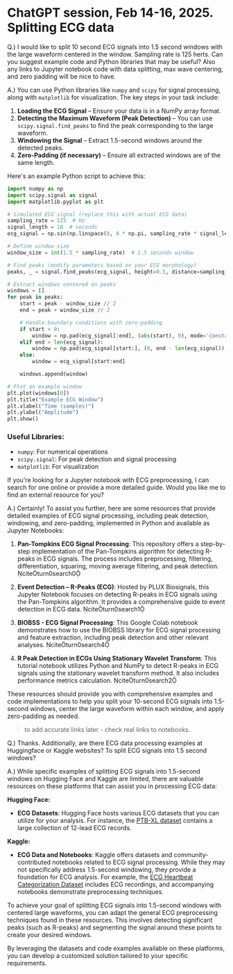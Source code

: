 # ChatGPT session, Feb 14-16, 2025.  Splitting ECG data  

Q.) I would like to split 10 second ECG signals into 1.5 second windows with the large waveform centered in the window. Sampling rate is 125 herts. Can you suggest example code and Python libraries that may be useful? Also any links to Jupyter notebook code with data splitting, max wave centering, and zero padding will be nice to have. 

A.) You can use Python libraries like `numpy` and `scipy` for signal processing, along with `matplotlib` for visualization. The key steps in your task include:

1. **Loading the ECG Signal** – Ensure your data is in a NumPy array format.
2. **Detecting the Maximum Waveform (Peak Detection)** – You can use `scipy.signal.find_peaks` to find the peak corresponding to the large waveform.
3. **Windowing the Signal** – Extract 1.5-second windows around the detected peaks.
4. **Zero-Padding (if necessary)** – Ensure all extracted windows are of the same length.

Here's an example Python script to achieve this:

```python
import numpy as np
import scipy.signal as signal
import matplotlib.pyplot as plt

# Simulated ECG signal (replace this with actual ECG data)
sampling_rate = 125  # Hz
signal_length = 10  # seconds
ecg_signal = np.sin(np.linspace(0, 4 * np.pi, sampling_rate * signal_length))  # Simulated signal

# Define window size
window_size = int(1.5 * sampling_rate)  # 1.5 seconds window

# Find peaks (modify parameters based on your ECG morphology)
peaks, _ = signal.find_peaks(ecg_signal, height=0.5, distance=sampling_rate//2)

# Extract windows centered on peaks
windows = []
for peak in peaks:
    start = peak - window_size // 2
    end = peak + window_size // 2

    # Handle boundary conditions with zero-padding
    if start < 0:
        window = np.pad(ecg_signal[:end], (abs(start), 0), mode='constant')
    elif end > len(ecg_signal):
        window = np.pad(ecg_signal[start:], (0, end - len(ecg_signal)), mode='constant')
    else:
        window = ecg_signal[start:end]

    windows.append(window)

# Plot an example window
plt.plot(windows[0])
plt.title("Example ECG Window")
plt.xlabel("Time (samples)")
plt.ylabel("Amplitude")
plt.show()
```

### Useful Libraries:
- `numpy`: For numerical operations
- `scipy.signal`: For peak detection and signal processing
- `matplotlib`: For visualization

If you're looking for a Jupyter notebook with ECG preprocessing, I can search for one online or provide a more detailed guide. Would you like me to find an external resource for you?

A.) Certainly! To assist you further, here are some resources that provide detailed examples of ECG signal processing, including peak detection, windowing, and zero-padding, implemented in Python and available as Jupyter Notebooks:

1. **Pan-Tompkins ECG Signal Processing**: This repository offers a step-by-step implementation of the Pan-Tompkins algorithm for detecting R-peaks in ECG signals. The process includes preprocessing, filtering, differentiation, squaring, moving average filtering, and peak detection. citeturn0search0

2. **Event Detection – R-Peaks (ECG)**: Hosted by PLUX Biosignals, this Jupyter Notebook focuses on detecting R-peaks in ECG signals using the Pan-Tompkins algorithm. It provides a comprehensive guide to event detection in ECG data. citeturn0search1

3. **BIOBSS - ECG Signal Processing**: This Google Colab notebook demonstrates how to use the BIOBSS library for ECG signal processing and feature extraction, including peak detection and other relevant analyses. citeturn0search4

4. **R Peak Detection in ECGs Using Stationary Wavelet Transform**: This tutorial notebook utilizes Python and NumPy to detect R-peaks in ECG signals using the stationary wavelet transform method. It also includes performance metrics calculation. citeturn0search2

These resources should provide you with comprehensive examples and code implementations to help you split your 10-second ECG signals into 1.5-second windows, center the large waveform within each window, and apply zero-padding as needed.  

> to add accurate links later - check real links to notebooks.
>
Q.) Thanks. Additionally, are there ECG data processing examples at Huggingface or Kaggle websites? To split ECG signals into 1.5 second windows? 

A.) While specific examples of splitting ECG signals into 1.5-second windows on Hugging Face and Kaggle are limited, there are valuable resources on these platforms that can assist you in processing ECG data:

**Hugging Face:**

- **ECG Datasets**: Hugging Face hosts various ECG datasets that you can utilize for your analysis. For instance, the [PTB-XL dataset](https://huggingface.co/datasets/ptbxl) contains a large collection of 12-lead ECG records.

**Kaggle:**

- **ECG Data and Notebooks**: Kaggle offers datasets and community-contributed notebooks related to ECG signal processing. While they may not specifically address 1.5-second windowing, they provide a foundation for ECG analysis. For example, the [ECG Heartbeat Categorization Dataset](https://www.kaggle.com/datasets/shayanfazeli/heartbeat) includes ECG recordings, and accompanying notebooks demonstrate preprocessing techniques.

To achieve your goal of splitting ECG signals into 1.5-second windows with centered large waveforms, you can adapt the general ECG preprocessing techniques found in these resources. This involves detecting significant peaks (such as R-peaks) and segmenting the signal around these points to create your desired windows.

By leveraging the datasets and code examples available on these platforms, you can develop a customized solution tailored to your specific requirements. 
